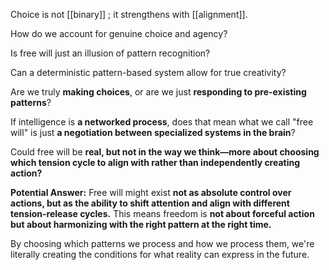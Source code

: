 Choice is not [[binary]] ; it strengthens with [[alignment]].

How do we account for genuine choice and agency?

Is free will just an illusion of pattern recognition?

Can a deterministic pattern-based system allow for true creativity?

Are we truly **making choices**, or are we just **responding to pre-existing patterns**?

If intelligence is **a networked process**, does that mean what we call "free will" is just **a negotiation between specialized systems in the brain**?

Could free will be **real, but not in the way we think—more about choosing which tension cycle to align with rather than independently creating action?**

**Potential Answer:** Free will might exist **not as absolute control over actions, but as the ability to shift attention and align with different tension-release cycles.** This means freedom is **not about forceful action but about harmonizing with the right pattern at the right time.**


By choosing which patterns we process and how we process them, we're literally creating the conditions for what reality can express in the future.
